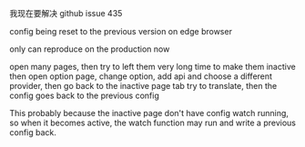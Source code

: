 我现在要解决 github issue 435

config being reset to the previous version on edge browser

only can reproduce on the production now

open many pages, then try to left them very long time to make them inactive
then open option page, change option, add api and choose a different provider, then go back to the inactive page tab
try to translate, then the config goes back to the previous config


This probably because the inactive page don't have config watch running, so when it becomes active, the watch function may run and write a previous config back.

